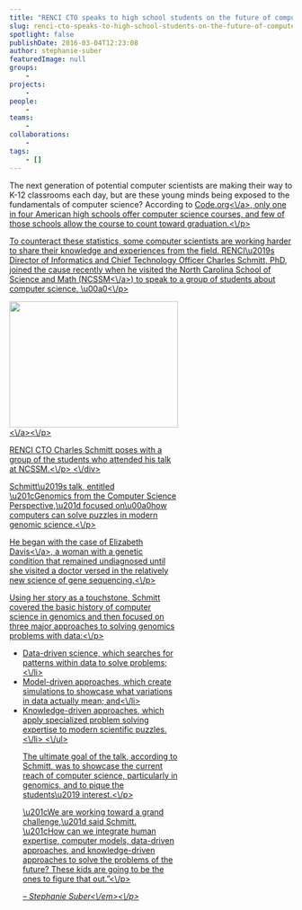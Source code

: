 ```yaml
---
title: "RENCI CTO speaks to high school students on the future of computer science"
slug: renci-cto-speaks-to-high-school-students-on-the-future-of-computer-science
spotlight: false
publishDate: 2016-03-04T12:23:08
author: stephanie-suber
featuredImage: null
groups:
    - 
projects:
    - 
people:
    - 
teams: 
    - 
collaborations:
    - 
tags:
    - []
---
```

<p>The next generation of potential computer scientists are making their way to K-12 classrooms each day, but are these young minds being exposed to the fundamentals of computer science? According to <a href="https:\/\/code.org\/promote" target="_blank">Code.org<\/a>, only one in four American high schools offer computer science courses, and few of those schools allow the course to count toward graduation.<\/p>
<p>To counteract these statistics, some computer scientists are working harder to share their knowledge and experiences from the field. RENCI\u2019s Director of Informatics and Chief Technology Officer Charles Schmitt, PhD, joined the cause recently when he visited the North Carolina School of Science and Math (<a href="http:\/\/www.ncssm.edu\/" target="_blank">NCSSM<\/a>) to speak to a group of students about computer science. \u00a0<!--more--><\/p>
<div id="attachment_15357" class="wp-caption alignright" style="width: 300px"><a href="http:\/\/renci.org\/wp-content\/uploads\/2016\/03\/Charles_NCSSM.jpeg"  rel="attachment wp-att-15357" rel="lightbox[roadtrip]"><img class="wp-image-15357 size-medium" src="http:\/\/renci.org\/wp-content\/uploads\/2016\/03\/Charles_NCSSM-300x225.jpeg" alt="" width="300" height="225" srcset="https:\/\/renci.org\/wp-content\/uploads\/2016\/03\/Charles_NCSSM-300x225.jpeg 300w, https:\/\/renci.org\/wp-content\/uploads\/2016\/03\/Charles_NCSSM.jpeg 640w" sizes="(max-width: 300px) 100vw, 300px" \/><\/a><\/p>
<p class="wp-caption-text">RENCI CTO Charles Schmitt poses with a group of the students who attended his talk at NCSSM.<\/p>
<\/div>
<p>Schmitt\u2019s talk, entitled \u201cGenomics from the Computer Science Perspective,\u201d focused on\u00a0how computers can solve puzzles in modern genomic science.<\/p>
<p>He began with the case of <a href="http:\/\/www.cosmopolitan.com\/health-fitness\/advice\/a5743\/mystery-diagnosis-paralyzed\/" target="_blank">Elizabeth Davis<\/a>, a woman with a genetic condition that remained undiagnosed until she visited a doctor versed in the relatively new science of gene sequencing.<\/p>
<p>Using her story as a touchstone, Schmitt covered the basic history of computer science in genomics and then focused on three major approaches to solving genomics problems with data:<\/p>
<ul>
<li>Data-driven science, which searches for patterns within data to solve problems;<\/li>
<li>Model-driven approaches, which create simulations to showcase what variations in data actually mean; and<\/li>
<li>Knowledge-driven approaches, which apply specialized problem solving expertise to modern scientific puzzles.<\/li>
<\/ul>
<p>The ultimate goal of the talk, according to Schmitt, was to showcase the current reach of computer science, particularly in genomics, and to pique the students\u2019 interest.<\/p>
<p>\u201cWe are working toward a grand challenge,\u201d said Schmitt. \u201cHow can we integrate human expertise, computer models, data-driven approaches, and knowledge-driven approaches to solve the problems of the future? These kids are going to be the ones to figure that out.&#8221;<\/p>
<p><em>&#8211; Stephanie Suber<\/em><\/p>
<!-- AddThis Advanced Settings generic via filter on the_content --><!-- AddThis Share Buttons generic via filter on the_content -->
